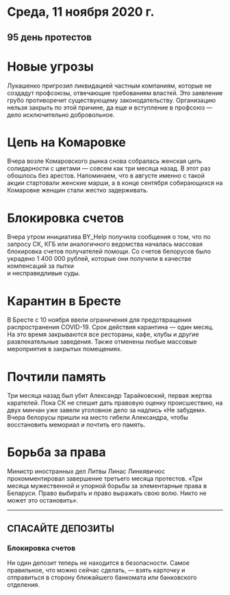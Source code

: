# Среда, 11 ноября 2020 г.
## 95 день протестов



# Новые угрозы

Лукашенко пригрозил ликвидацией частным компаниям, которые не создадут профсоюзы, отвечающие требованиям властей. Это заявление грубо противоречит существующему законодательству. Организацию нельзя закрыть по этой причине, да еще и вступление в профсоюз — дело исключительно добровольное.

# Цепь на Комаровке

Вчера возле Комаровского рынка снова собралась женская цепь солидарности с цветами — совсем как три месяца назад. В этот раз обошлось без арестов. Напоминаем, что в августе именно с такой акции стартовали женские марши, а в конце сентября собирающихся на Комаровке женщин стали жестко задерживать.

# Блокировка счетов

Вчера утром инициатива BY\_Help получила сообщения о том, что по запросу СК, КГБ или аналогичного ведомства началась массовая блокировка счетов получателей помощи. Со счетов белорусов было украдено 1 400 000 рублей, которые они получили в качестве компенсаций за пытки   
и несправедливые суды.

# Карантин в Бресте

В Бресте с 10 ноября ввели ограничения для предотвращения распространения COVID-19. Срок действия карантина — один месяц. На это время закрываются все рестораны, кафе, клубы и другие развлекательные заведения. Также отменены любые массовые мероприятия в закрытых помещениях.

# Почтили память

Три месяца назад был убит Александр Тарайковский, первая жертва карателей. Пока СК не спешит дать правовую оценку происшествию, на двух минчан уже завели уголовное дело за надпись «Не забудем». Вчера белорусы пришли на место гибели Александра, чтобы восстановить мемориал и почтить его память.

# Борьба за права

Министр иностранных дел Литвы Линас Линкявичюс прокомментировал завершение третьего месяца протестов. «Три месяца мужественной и упорной борьбы за элементарные права в Беларуси. Право выбирать и право выражать свою волю. Никто не может это остановить».

---

## СПАСАЙТЕ ДЕПОЗИТЫ

### Блокировка счетов

Ни один депозит теперь не находится в безопасности. Самое правильное, что можно сейчас сделать, — взять карточку и отправиться в сторону ближайшего банкомата или банковского отделения.
